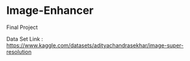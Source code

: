 # Image-Enhancer
Final Project

Data Set Link : https://www.kaggle.com/datasets/adityachandrasekhar/image-super-resolution
